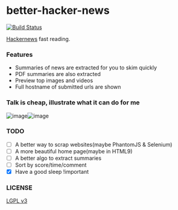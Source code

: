 better-hacker-news
==================

[![Build Status](https://travis-ci.org/polyrabbit/better-hacker-news.svg?branch=master)](https://travis-ci.org/polyrabbit/better-hacker-news)

[Hackernews](https://news.ycombinator.com/) fast reading.

### Features
* Summaries of news are extracted for you to skim quickly
* PDF summaries are also extracted
* Preview top images and videos
* Full hostname of submitted urls are shown

### Talk is cheap, illustrate what it can do for me
![image](https://cloud.githubusercontent.com/assets/2657334/4693366/3f875ece-5797-11e4-9006-28a0bbefe4ea.png)![image](https://cloud.githubusercontent.com/assets/2657334/4693373/8461c21e-5797-11e4-8e5c-4e9277f413f3.png)

### TODO
- [ ] A better way to scrap websites(maybe PhantomJS & Selenium)
- [ ] A more beautiful home page(maybe in HTML9)
- [ ] A better algo to extract summaries
- [ ] Sort by score/time/comment
- [X] Have a good sleep !important

### LICENSE
[LGPL v3](LICENSE-lgpl-3.0.txt)
